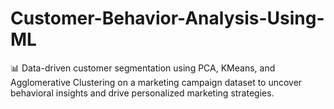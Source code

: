 # Customer-Behavior-Analysis-Using-ML
📊 Data-driven customer segmentation using PCA, KMeans, and Agglomerative Clustering on a marketing campaign dataset to uncover behavioral insights and drive personalized marketing strategies.
